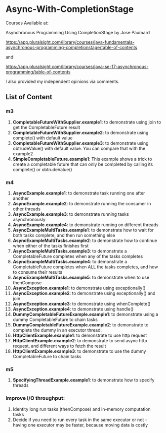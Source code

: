 # Async-With-CompletionStage

Courses Available at:

Asynchronous Programming Using CompletionStage by Jose Paumard

https://app.pluralsight.com/library/courses/java-fundamentals-asynchronous-programming-completionstage/table-of-contents

and 

https://app.pluralsight.com/library/courses/java-se-17-asynchronous-programming/table-of-contents

I also provided my independent opinions via comments.

## List of Content

### m3

1. **CompletableFutureWithSupplier.example1**: to demonstrate using join to get the CompletableFuture result
2. **CompletableFutureWithSupplier.example2**: to demonstrate using complete() with default value
3. **CompletableFutureWithSupplier.example3**: to demonstrate using obtrudeValue() with default value. You can compare that with the example2
4. **SimpleCompletableFuture.example1**: This example shows a trick to create a completable future that can only be completed by calling its complete() or obtrudeValue()

### m4

1. **AsyncExample.example1**: to demonstrate task running one after another
2. **AsyncExample.example2**: to demonstrate running the consumer in other threads
3. **AsyncExample.example3**: to demonstrate running tasks asynchronously
4. **AsyncExample.example4**: to demonstrate running on different threads
5. **AsyncExampleMultiTasks.example1**: to demonstrate how to wait for both tasks complete, and then run something else
6. **AsyncExampleMultiTasks.example2**: to demonstrate how to continue when either of the tasks finishes first
7. **AsyncExampleMultiTasks.example3**: to demonstrate a CompletableFuture completes when any of the tasks completes
8. **AsyncExampleMultiTasks.example4**: to demonstrate a CompletableFuture completes when ALL the tasks completes, and how to consume their results
9. **AsyncExampleMultiTasks.example5**: to demonstrate when to use thenCompose
10. **AsyncException.example1**: to demonstrate using exceptionally()
11. **AsyncException.example2**: to demonstrate using exceptionally() and join
12. **AsyncException.example3**: to demonstrate using whenComplete()
13. **AsyncException.example4**: to demonstrate using handle()
14. **DummyCompletableFutureExample.example1**: to demonstrate using a dummy CompletableFuture<Void> to chain tasks
15. **DummyCompletableFutureExample.example2**: to demonstrate to complete the dummy in an executor thread.
16. **HttpClientExample.example1**: to demonstrate to use http request
17. **HttpClientExample.example2**: to demonstrate to send async http request, and different ways to fetch the result
18. **HttpClientExample.example3**: to demonstrate to use the dummy CompletableFuture to chain tasks

### m5

1. **SpecifyingThreadExample.example1**: to demonstrate how to specify threads


### Improve I/O throughput:

1. Identity long run tasks (thenCompose) and in-memory computation tasks
2. Decide if you need to run every task in the same executor or not - having one executor may be faster, because moving data is costly
